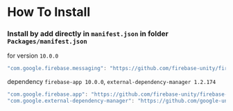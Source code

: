 # How To Install

### Install by add directly in `manifest.json` in folder `Packages/manifest.json`


for version `10.0.0`
```csharp
"com.google.firebase.messaging": "https://github.com/firebase-unity/firebase-messaging.git#10.0.0",
```


dependency `firebase-app 10.0.0`, `external-dependency-manager 1.2.174`
```csharp
"com.google.firebase.app": "https://github.com/firebase-unity/firebase-app.git#10.0.0",
"com.google.external-dependency-manager": "https://github.com/google-unity/external-dependency-manager.git#1.2.174",
```